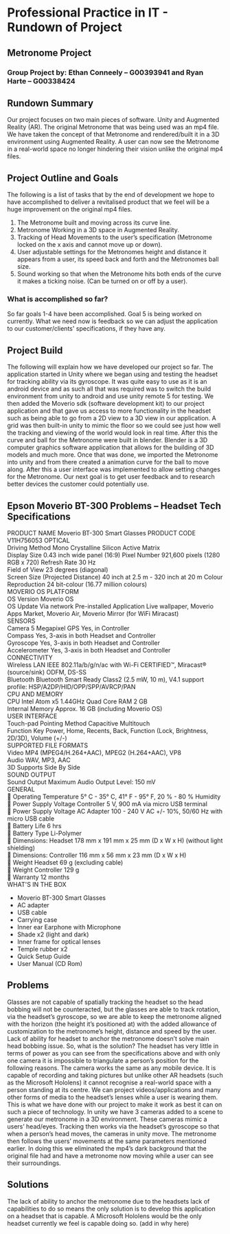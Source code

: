 # Professional Practice in IT - Rundown of Project
## Metronome Project
### Group Project by: Ethan Conneely – G00393941 and Ryan Harte – G00338424

## Rundown Summary
Our project focuses on two main pieces of software. Unity and Augmented Reality (AR). The original Metronome that was being used was an mp4 file. We have taken the concept of that Metronome and rendered/built it in a 3D environment using Augmented Reality. A user can now see the Metronome in a real-world space no longer hindering their vision unlike the original mp4 files.

## Project Outline and Goals
The following is a list of tasks that by the end of development we hope to have accomplished to deliver a revitalised product that we feel will be a huge improvement on the original mp4 files.
1.	The Metronome built and moving across its curve line.
2.	Metronome Working in a 3D space in Augmented Reality.
3.	Tracking of Head Movements to the user’s specification (Metronome locked on the x axis and cannot move up or down).
4.	User adjustable settings for the Metronomes height and distance it appears from a user, its speed back and forth and the Metronomes ball size.
5.	Sound working so that when the Metronome hits both ends of the curve it makes a ticking noise. (Can be turned on or off by a user).
### What is accomplished so far?
So far goals 1-4 have been accomplished. Goal 5 is being worked on currently. What we need now is feedback so we can adjust the application to our customer/clients' specifications, if they have any.

## Project Build
The following will explain how we have developed our project so far.
The application started in Unity where we began using and testing the headset for tracking ability via its gyroscope. It was quite easy to use as it is an android device and as such all that was required was to switch the build environment from unity to android and use unity remote 5 for testing. We then added the Moverio sdk (software development kit) to our project application and that gave us access to more functionality in the headset such as being able to go from a 2D view to a 3D view in our application. A grid was then built-in unity to mimic the floor so we could see just how well the tracking and viewing of the world would look in real time. After this the curve and ball for the Metronome were built in blender. Blender is a 3D computer graphics software application that allows for the building of 3D models and much more. Once that was done, we imported the Metronome into unity and from there created a animation curve for the ball to move along. After this a user interface was implemented to allow setting changes for the Metronome. Our next goal is to get user feedback and to research better devices the customer could potentially use.

## Epson Moverio BT-300 Problems – Headset Tech Specifications 
PRODUCT NAME	Moverio BT-300 Smart Glasses
PRODUCT CODE	V11H756053
OPTICAL	 
Driving Method	Mono Crystalline Silicon Active Matrix	
Display Size	0.43 inch wide panel (16:9)	
Pixel Number	921,600 pixels (1280 RGB x 720)	
Refresh Rate	30 Hz	
Field of View	23 degrees (diagonal)	
Screen Size (Projected Distance)	40 inch at 2.5 m - 320 inch at 20 m	
Colour Reproduction	24 bit-colour (16.77 million colours)	
MOVERIO OS PLATFORM	 	
OS Version	Moverio OS	
OS Update	Via network	
Pre-installed Application	Live wallpaper, Moverio Apps Market, Moverio Air, Moverio Mirror (for WiFi Miracast)	
SENSORS	 
Camera	5 Megapixel	
GPS	Yes, in Controller	
Compass	Yes, 3-axis in both Headset and Controller	
Gyroscope	Yes, 3-axis in both Headset and Controller	
Accelerometer	Yes, 3-axis in both Headset and Controller	
CONNECTIVITY	 	
Wireless LAN	IEEE 802.11a/b/g/n/ac with Wi-Fi CERTIFIED™, Miracast® (source/sink) ODFM, DS-SS	
Bluetooth	Bluetooth Smart Ready Class2 (2.5 mW, 10 m), V4.1 support profile: HSP/A2DP/HID/OPP/SPP/AVRCP/PAN	
CPU AND MEMORY	 	
CPU	Intel Atom x5 1.44GHz Quad Core	
RAM	2 GB	
Internal Memory	Approx. 16 GB (including Moverio OS)	
USER INTERFACE	 	
Touch-pad Pointing Method	Capacitive Multitouch	
Function Key	Power, Home, Recents, Back, Function (Lock, Brightness, 2D/3D), Volume (+/-)	
SUPPORTED FILE FORMATS	 	
Video	MP4 (MPEG4/H.264+AAC), MPEG2 (H.264+AAC), VP8	
Audio	WAV, MP3, AAC	
3D Supports	Side By Side	
SOUND OUTPUT	 	
Sound Output	Maximum Audio Output Level: 150 mV	
GENERAL	 	
	Operating Temperature	5° C - 35° C, 41° F - 95° F, 20 % - 80 % Humidity	
	Power Supply Voltage Controller	5 V, 900 mA via micro USB terminal	
	Power Supply Voltage AC Adapter	100 - 240 V AC +/- 10%, 50/60 Hz with micro USB cable	
	Battery Life	6 hrs	
	Battery Type	Li-Polymer	
	Dimensions: Headset	178 mm x 191 mm x 25 mm (D x W x H) (without light shielding)	
	Dimensions: Controller	116 mm x 56 mm x 23 mm (D x W x H)	
	Weight Headset	69 g (excluding cable)	
	Weight Controller	129 g	
	Warranty	12 months	
WHAT'S IN THE BOX	 	
- Moverio BT-300 Smart Glasses
- AC adapter
- USB cable
- Carrying case
- Inner ear Earphone with Microphone
- Shade x2 (light and dark)
- Inner frame for optical lenses
- Temple rubber x2
- Quick Setup Guide
- User Manual (CD Rom)


## Problems
Glasses are not capable of spatially tracking the headset so the head bobbing will not be counteracted, but the glasses are able to track rotation, via the headset’s gyroscope, so we are able to keep the metronome aligned with the horizon (the height it’s positioned at) with the added allowance of customization to the metronome’s height, distance and speed by the user. Lack of ability for headset to anchor the metronome doesn’t solve main head bobbing issue. So, what is the solution? 
The headset has very little in terms of power as you can see from the specifications above and with only one camera it is impossible to triangulate a person’s position for the following reasons. The camera works the same as any mobile device. It is capable of recording and taking pictures but unlike other AR headsets (such as the Microsoft Hololens) it cannot recognise a real-world space with a person standing at its centre. We can project videos/applications and many other forms of media to the headset’s lenses while a user is wearing them.
This is what we have done with our project to make it work as best it can on such a piece of technology. In unity we have 3 cameras added to a scene to generate our metronome in a 3D environment. These cameras mimic a users’ head/eyes. Tracking then works via the headset’s gyroscope so that when a person’s head moves, the cameras in unity move. The metronome then follows the users’ movements at the same parameters mentioned earlier. In doing this we eliminated the mp4’s dark background that the original file had and have a metronome now moving while a user can see their surroundings. 
## Solutions 
The lack of ability to anchor the metronome due to the headsets lack of capabilities to do so means the only solution is to develop this application on a headset that is capable. A Microsoft Hololens would be the only headset currently we feel is capable doing so. (add in why here)
